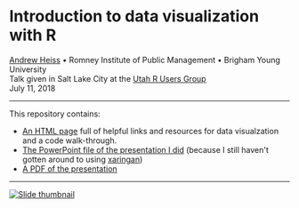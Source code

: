 # Introduction to data visualization with R

[Andrew Heiss](https://www.andrewheiss.com/) • Romney Institute of Public Management • Brigham Young University  
Talk given in Salt Lake City at the [Utah R Users Group](https://twitter.com/utahrug)  
July 11, 2018

---

This repository contains:

- [An HTML page](https://talks.andrewheiss.com/utah-rug-dataviz/) full of helpful links and resources for data visualzation and a code walk-through.
- [The PowerPoint file of the presentation I did](presentation/utah-rug-dataviz.pptx) (because I still haven't gotten around to using [xaringan](https://github.com/yihui/xaringan))
- [A PDF of the presentation](presentation/andrew-heiss_2018-07-11_utah-rug-dataviz.pdf)

---

[![Slide thumbnail](imgages/slides-thumb.png)](presentation/andrew-heiss_2018-07-11_utah-rug-dataviz.pdf)
